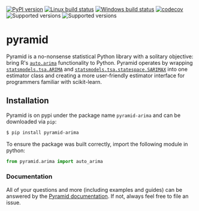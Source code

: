 [![PyPI version](https://badge.fury.io/py/pyramid-arima.svg)](https://badge.fury.io/py/pyramid-arima)
[![Linux build status](https://travis-ci.org/tgsmith61591/pyramid.svg?branch=master)](https://travis-ci.org/tgsmith61591/pyramid)
[![Windows build status](https://ci.appveyor.com/api/projects/status/592vawuu69kd6d21?svg=true)](https://ci.appveyor.com/project/tgsmith61591/pyramid)
[![codecov](https://codecov.io/gh/tgsmith61591/pyramid/branch/master/graph/badge.svg)](https://codecov.io/gh/tgsmith61591/pyramid)
![Supported versions](https://img.shields.io/badge/python-2.7-blue.svg)
![Supported versions](https://img.shields.io/badge/python-3.5-blue.svg)

# pyramid
Pyramid is a no-nonsense statistical Python library with a solitary objective: bring R's
[`auto.arima`](https://www.rdocumentation.org/packages/forecast/versions/7.3/topics/auto.arima)
functionality to Python. Pyramid operates by wrapping
[`statsmodels.tsa.ARIMA`](https://github.com/statsmodels/statsmodels/blob/master/statsmodels/tsa/arima_model.py) and
[`statsmodels.tsa.statespace.SARIMAX`](https://github.com/statsmodels/statsmodels/blob/master/statsmodels/tsa/statespace/sarimax.py)
into one estimator class and creating a more user-friendly estimator interface for programmers familiar with scikit-learn.


## Installation

Pyramid is on pypi under the package name `pyramid-arima` and can be downloaded via `pip`:

```bash
$ pip install pyramid-arima
```

To ensure the package was built correctly, import the following module in python:

```python
from pyramid.arima import auto_arima
```


### Documentation

All of your questions and more (including examples and guides) can be answered
by the [Pyramid documentation](https://www.alkaline-ml.com/pyramid). If not,
always feel free to file an issue.
